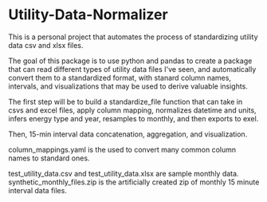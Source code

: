# Utility-Data-Normalizer
This is a personal project that automates the process of standardizing utility data csv and xlsx files.

The goal of this package is to use python and pandas to create a package that can read different types of utility data files I've seen, and automatically convert them to a standardized format, with stanard column names, intervals, and visualizations that may be used to derive valuable insights.  

The first step will be to build a standardize_file function that can take in csvs and excel files, apply column mapping, normalizes datetime and units, infers energy type and year, resamples to monthly, and then exports to exel.  

Then, 15-min interval data  concatenation, aggregation, and visualization.

column_mappings.yaml is the used to convert many common column names to standard ones. 

test_utility_data.csv and test_utility_data.xlsx are sample monthly data. synthetic_monthly_files.zip is the artificially created zip of monthly 15 minute interval data files.

